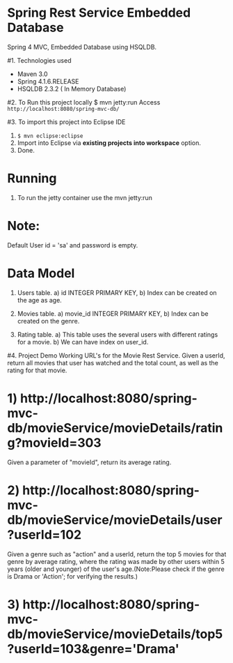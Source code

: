 Spring Rest Service Embedded Database
===============================
Spring 4 MVC, Embedded Database using HSQLDB.

#1. Technologies used
* Maven 3.0
* Spring 4.1.6.RELEASE
* HSQLDB 2.3.2 ( In Memory Database)

#2. To Run this project locally
$ mvn jetty:run
Access ```http://localhost:8080/spring-mvc-db/```

#3. To import this project into Eclipse IDE
1. ```$ mvn eclipse:eclipse```
2. Import into Eclipse via **existing projects into workspace** option.
3. Done.

# Running
1) To run the jetty container use the mvn jetty:run

# Note:
Default User id = 'sa' and password is empty.

# Data Model 
1) Users table.
a) id INTEGER PRIMARY KEY,
b) Index can be created on the age as age.

2) Movies table.
a) movie_id INTEGER PRIMARY KEY,
b) Index can be created on the genre.

3) Rating table.
a) This table uses the several users with different ratings for a movie.
b) We can have index on user_id.


#4. Project Demo
Working URL's for the Movie Rest Service.
 Given a userId, return all movies that user has watched and the total count, as well as the rating for that movie.
# 1) http://localhost:8080/spring-mvc-db/movieService/movieDetails/rating?movieId=303

 Given a parameter of "movieId", return its average rating.
# 2) http://localhost:8080/spring-mvc-db/movieService/movieDetails/user?userId=102

 Given a genre such as "action" and a userId, return the top 5 movies for that genre by average rating, where the rating was made by other users within 5 years (older and younger) of the user's age.(Note:Please check if the genre is Drama or 'Action'; for verifying the results.)
# 3) http://localhost:8080/spring-mvc-db/movieService/movieDetails/top5?userId=103&genre='Drama'

